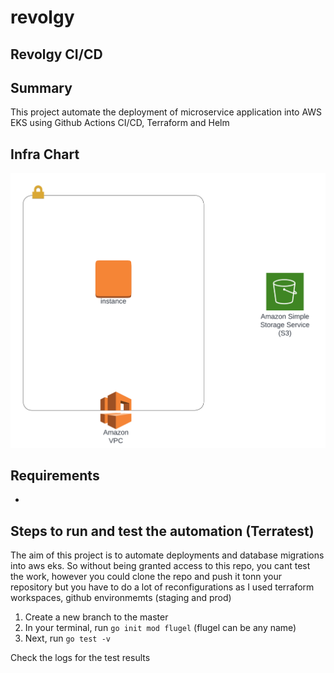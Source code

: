 # revolgy
## Revolgy CI/CD


## Summary
 This project automate the deployment of microservice application into AWS EKS using Github Actions CI/CD, Terraform and Helm  


## Infra Chart
![infra_chart](https://github.com/Bash-mocart/flugel/blob/main/flugel%20chart.png)  

## Requirements
* 

## Steps to run and test the automation (Terratest)

The aim of this project is to automate deployments and database migrations into aws eks. So without being granted access to this repo, you cant test the work, however you could clone the repo and push it tonn your repository but you have to do a lot of reconfigurations as I used terraform workspaces, github environmemts (staging and prod) 

1. Create a new branch to the master
2. In your terminal, run `go init mod flugel` (flugel can be any name)
3. Next, run `go test -v`

Check the logs for the test results
